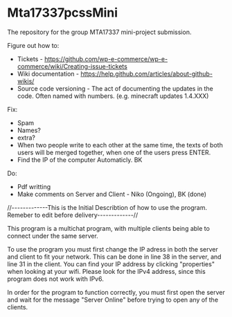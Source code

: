# Mta17337pcssMini
The repository for the group MTA17337 mini-project submission. 

Figure out how to:
 - Tickets - https://github.com/wp-e-commerce/wp-e-commerce/wiki/Creating-issue-tickets
 - Wiki documentation - https://help.github.com/articles/about-github-wikis/
 - Source code versioning - The act of documenting the updates in the code. Often named with numbers. (e.g. minecraft updates 1.4.XXX)
 
 Fix:
 - Spam
 - Names?
 - extra?
 - When two people write to each other at the same time, the texts of both users will be merged together, when one of the users press ENTER.
 - Find the IP of the computer Automaticly. BK
 
 Do:
 - Pdf writting
 - Make comments on Server and Client - Niko (Ongoing), BK (done)


//-------------This is the Initial Describtion of how to use the program. Remeber to edit before delivery-------------//

This program is a multichat program, with multiple clients being able to connect under the same server.

To use the program you must first change the IP adress in both the server and client to fit your network. This can be done in line 38 in the server, and line 31 in the client. You can find your IP address by clicking "properties" when looking at your wifi. Please look for the IPv4 address, since this program does not work with IPv6.

In order for the program to function correctly, you must first open the server and wait for the message "Server Online" before trying to open any of the clients.
